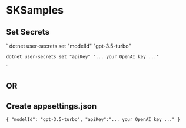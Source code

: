# SKSamples

## Set Secrets

`
	dotnet user-secrets set "modelId" "gpt-3.5-turbo"

	dotnet user-secrets set "apiKey" "... your OpenAI key ..."
`

## OR

## Create appsettings.json
`
	{
	  "modelId": "gpt-3.5-turbo",
	  "apiKey":"... your OpenAI key ..."
	}
`